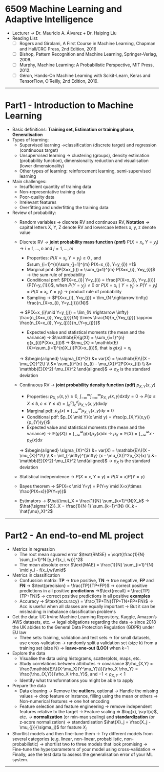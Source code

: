 # 6509 Machine Learning and Adaptive Intelligence

- Lecturer → Dr. Mauricio A. Álvarez + Dr. Haiping Liu
- Reading List:
    - [ ]  Rogers and Girolami, A First Course in Machine Learning, Chapman and Hall/CRC Press, 2nd Edition, 2016
    - [ ]  Bishop, Pattern Recognition and Machine Learning, Springer-Verlag, 2006.
    - [ ]  Murphy, Machine Learning: A Probabilistic Perspective, MIT Press, 2012.
    - [ ]  Géron, Hands-On Machine Learning with Scikit-Learn, Keras and TensorFlow, O’Reilly, 2nd Edition, 2019.

---

# Part1 - Introduction to Machine Learning

- Basic definitions: **Training set, Estimation or training phase, Generalisation**
- Types of learning:
    - Supervised learning →classification (discrete target) and regression (continuous target)
    - Unsupervised learning → clustering (groups), density estimation (probability function), dimensionality reduction and visualisation (lower dimensionality)
    - Other types of learning: reinforcement learning, semi-supervised learning
- Main challenges:
    - Insufficient quantity of training data
    - Non-representative training data
    - Poor-quality data
    - Irrelevant features
    - Overfitting and underfitting the training data
- Review of probability:
    - Random variables → discrete RV and continuous RV,
    **Notation** → capital letters X, Y, Z denote RV and lowercase letters x, y, z denote value
    - Discrete RV → **joint probability mass function (pmf)** $P(X=x_i,Y=y_j)$ 
    →  $i=1,...,n$ and $j=1,...,m$
        - Properties: $P(X = x_{i}, Y = y_{j}) \geq 0$  , and $\sum_{i=1}^{n}\sum_{j=1}^{m} P(X=x_{i}, Y=y_{i}) =1$
        - Marginal pmf: $P(X=x_{i}) = \sum_{j=1}^{m} P(X=x_{i}, Y=y_{i})$ → the sum rule of probability
        - Conditional pmf: $P(X=x_{i}| Y=y_{i}) = \frac{P(X=x_{i}, Y=y_{i})}{P(Y=y_{1})}$, when $P(Y=y_{j}) \neq 0$
        or $P(X=x_{i} \mid Y=y_{j}) \times P(Y=y_{j}) = P(X=x_{i}, Y=y_{j})$  → product rule of probability
        - Sampling → $P(X=x_{i}, Y=y_{j}) = \lim_{N \rightarrow \infty} \frac{n_{X=x_{i}, Y=y_{j}}}{N}$
        
         → $P(X=x_{i}\mid Y=y_{j}) = \lim_{N \rightarrow \infty} \frac{n_{X=x_{i}, Y=y_{j}}}{N} \times \frac{N}{n_{Y=y_{j}}} \approx \frac{n_{X=x_{i}, Y=y_{j}}}{n_{Y=y_{j}}}$
        - Expected value and statistical moments (the mean and the variance)
        → $\mathbb{E}(g(X)) = \sum_{i=1}^{n} g(x_{i})P(X=x_{i})$
        → $\mu_{X} = \mathbb{E}(X)=\sum_{i=1}^{n}X_{i}P(X=x_{i})$, that is $g(x_{i})=x_{i}$
        
        → $\begin{aligned}
        \sigma_{X}^{2} &= var(X) 
        = \mathbb{E}\{(X - \mu_{X})^2\} \\
        &= \sum_{i}^{n} (x_{i} - \mu_{X})^2P(X=x_{i}) \\
        &= \mathbb{E}(X^2)-\mu_{X}^2
        \end{aligned}$ → $\sigma_X$ is the standard deviation
    - Continuous RV → **joint probability density function (pdf)** $p_{X,Y}(x,y)$
        - Properties: $p_{X,Y}(x,y) \geq 0$, $\int_{-\infty}^\infty \int_{-\infty}^\infty p_{X,Y}(x,y) \mathrm{d}x \mathrm{d}y= 0$
        → $P(a \leq X \leq b, c \leq Y \leq d) = \int_{a}^b \int_{c}^d p_{X,Y}(x,y) \mathrm{d} x \mathrm{d} y$
        - Marginal pdf: $p_X(x) = \int_{-\infty}^\infty p_{X,Y}(x,y) \mathrm{d}y= 0$
        - Conditional pdf: $p_{X \mid Y}(x \mid y) = \frac{p_{X,Y}(x,y)}{p_{Y}(y)}$
        - Expected value and statistical moments (the mean and the variance)
        →  $\mathbb{E}(g(X)) = \int_{-\infty }^{\infty} g(x)p_{X}(x) \mathrm{d}x$
        → $\mu_{X} = \mathbb{E}(X)=\int_{-\infty }^{\infty} x \cdot p_{X}(x) \mathrm{d}x$
        
        → $\begin{aligned}
        \sigma_{X}^{2} &= var(X) 
        = \mathbb{E}\{(X - \mu_{X})^2\} \\
        &= \int_{-\infty}^{\infty} (x - \mu_{X})^2p_{X}(x) \\
        &= \mathbb{E}(X^2)-\mu_{X}^2
        \end{aligned}$ → $\sigma_X$ is the standard deviation
    - Statistical independence → $P(X=x, Y=y)=P(X=x)P(Y=y)$
    - Bayes theorem → $P(X=x \mid Y=y) = P(Y=y \mid X=x)\times \frac{P(X=x)}{P(Y=y)}$
    - Estimators
    → $\hat{\mu}_X = \frac{1}{N} \sum_{k=1}^{N}X_k$
    → $\hat{\sigma^{2}}_X = \frac{1}{N-1} \sum_{k=1}^{N} (X_k - \hat{\mu}_X)^2$

---

# Part2 - An end-to-end ML project

- Metrics in regression
    - The root mean squared error $\text{RMSE} = \sqrt{\frac{1}{N} \sum_{i=1}^N [y_i-f(x_i, w)}]^2$
    - The mean absolute error $\text{MAE} = \frac{1}{N} \sum_{i=1}^{N} \mid y_i - f(x_i,w)\mid$
- Metrics in classification
    - Confussion matrix: **TP** → true positive, **TN** → true negative, **FP** and **FN**
    → $\text{precision} = \frac{TP}{TP+FP}$ → correct positive predictions in all positive **predictions**
    →$\text{recall} = \frac{TP}{TP+FN}$ → correct positive predictions in all positive **examples**
    - Accuracy → $\text{accuracy} = \frac{TP+TN}{TP+TN+FP+FN}$
    → Acc is useful when all classes are equally important
    → But it can be misleading in imbalance classification problems
- Get the data: UC Irvine Machine Learning Repository, Kaggle, Amazon’s AWS datasets, etc.
→ legal obligations regarding the data
→ since 2018 the UK abides to the General Data Protection Regulation (GDPR) under EU law
    - Three sets: training, validation and test sets
    → for small datasets, use cross-validation → randomly split a validation set (size k) from a training set (size N) → **leave-one-out (LOO)** when k=1
- Explore the data
    - Visualise the data using histograms, scatterplots, maps, etc.
    - Study correlations between attributes
    → covariance $\rho_{X,Y} = \frac{\mathbb{E}\{(X-\mu_X)(Y-\mu_Y)\}}{\rho_X \rho_Y} = \frac{\rho_{X,Y}}{\rho_X \rho_Y}$, and $-1 < \rho_{X,Y} < 1$
    - Identify what transformations you might be able to apply
- Prepare the data
    - Data cleaning
    → Remove the **outliers**, optional
    → Handle the missing values → drop feature or instance, filling using the mean or others
    → Non-numerical features ⇒ one hot encoding
    - Feature selection and feature engineering → remove independent features relative to the target
    → Feature scaling ⇒ $log(x), \sqrt{x}$, etc. 
    → **normalization** (or min-max scaling) and **standardization** (or z-score normalization)
    → standardisation $\hat{X}_j = \frac{X_j - \mu_{j}}{\sigma_j}$ for feature $X_j$
- Shortlist models and then fine-tune them
→ Try different models from several categories (e.g. linear, non-linear, probabilistic, non-probabilistic)
→ shortlist two to three models that look promising
→ Fine-tune the hyperparameters of your model using cross-validation
→ Finally, use the test data to assess the generalisation error of your ML system.

---